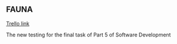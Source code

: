 ## FAUNA

[Trello link](https://trello.com/c/J5vkhSKq/42-add-readmemd-file)


The new testing for the final task of Part 5 of Software Development